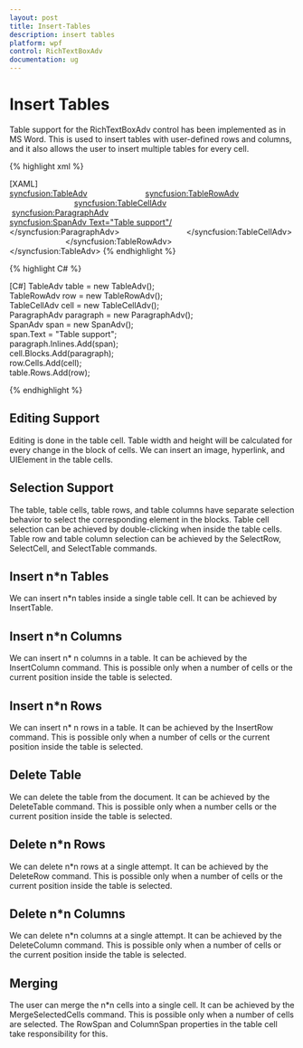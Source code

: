 ```yaml
---
layout: post
title: Insert-Tables
description: insert tables
platform: wpf
control: RichTextBoxAdv
documentation: ug
---
```


# Insert Tables

Table support for the RichTextBoxAdv control has been implemented as in MS Word. This is used to insert tables with user-defined rows and columns, and it also allows the user to insert multiple tables for every cell.



{% highlight xml %}

[XAML]               
<syncfusion:TableAdv>                          
<syncfusion:TableRowAdv>                             
<syncfusion:TableCellAdv>                                 
 <syncfusion:ParagraphAdv>                                      
<syncfusion:SpanAdv Text="Table support"/>                                 
</syncfusion:ParagraphAdv>                              
</syncfusion:TableCellAdv>                        
 </syncfusion:TableRowAdv>                      
</syncfusion:TableAdv>
{% endhighlight %}

{% highlight C# %}

[C#]
TableAdv table = new TableAdv();          
TableRowAdv row = new TableRowAdv();          
TableCellAdv cell = new TableCellAdv();         
ParagraphAdv paragraph = new ParagraphAdv();         
 SpanAdv span = new SpanAdv();          
 span.Text = "Table support";          
 paragraph.Inlines.Add(span);          
 cell.Blocks.Add(paragraph);          
 row.Cells.Add(cell);          
 table.Rows.Add(row);

{% endhighlight %}

## Editing Support

Editing is done in the table cell. Table width and height will be calculated for every change in the block of cells. We can insert an image, hyperlink, and UIElement in the table cells.

## Selection Support

The table, table cells, table rows, and table columns have separate selection behavior to select the corresponding element in the blocks. Table cell selection can be achieved by double-clicking when inside the table cells. Table row and table column selection can be achieved by the SelectRow, SelectCell, and SelectTable commands.

## Insert n*n Tables

We can insert n*n tables inside a single table cell. It can be achieved by InsertTable.

## Insert n*n Columns

We can insert n* n columns in a table. It can be achieved by the InsertColumn command. This is possible only when a number of cells or the current position inside the table is selected.

## Insert n*n Rows

We can insert n* n rows in a table. It can be achieved by the InsertRow command. This is possible only when a number of cells or the current position inside the table is selected.

## Delete Table

We can delete the table from the document. It can be achieved by the DeleteTable command. This is possible only when a number cells or the current position inside the table is selected.

## Delete n*n Rows

We can delete n*n rows at a single attempt. It can be achieved by the DeleteRow command. This is possible only when a number of cells or the current position inside the table is selected.

## Delete n*n Columns

We can delete n*n columns at a single attempt. It can be achieved by the DeleteColumn command. This is possible only when a number of cells or the current position inside the table is selected.

## Merging

The user can merge the n*n cells into a single cell. It can be achieved by the MergeSelectedCells command. This is possible only when a number of cells are selected. The RowSpan and ColumnSpan properties in the table cell take responsibility for this.

